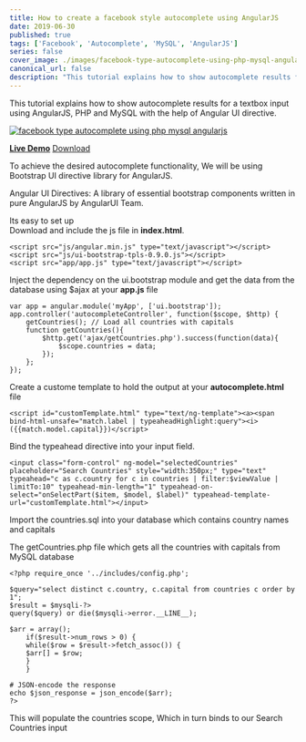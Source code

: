 ```yaml
---
title: How to create a facebook style autocomplete using AngularJS
date: 2019-06-30
published: true
tags: ['Facebook', 'Autocomplete', 'MySQL', 'AngularJS']
series: false
cover_image: ./images/facebook-type-autocomplete-using-php-mysql-angularjs.jpg
canonical_url: false
description: "This tutorial explains how to show autocomplete results for a textbox input using AngularJS, PHP and MySQL with the help of Angular UI directive."
---
```

This tutorial explains how to show autocomplete results for a textbox input using AngularJS, PHP and MySQL with the help of Angular UI directive.

[![facebook type autocomplete using php mysql angularjs](http://res.cloudinary.com/codenx/image/upload/v1490618686/facebook-type-autocomplete-using-php-mysql-angularjs_sra7cf.jpg)  
](http://res.cloudinary.com/codenx/image/upload/v1490618686/facebook-type-autocomplete-using-php-mysql-angularjs_sra7cf.jpg)

[**Live Demo**](http://demos.angularcode.com/autocomplete/) [Download](https://www.dropbox.com/s/b99t820x3cgiwx7/angularcode_autocomplete.zip?dl=0)

To achieve the desired autocomplete functionality, We will be using Bootstrap UI directive library for AngularJS.

Angular UI Directives: A library of essential bootstrap components written in pure AngularJS by AngularUI Team.

Its easy to set up  
Download and include the js file in **index.html**.

```
<script src="js/angular.min.js" type="text/javascript"></script>  
<script src="js/ui-bootstrap-tpls-0.9.0.js"></script>  
<script src="app/app.js" type="text/javascript"></script>  
```

Inject the dependency on the ui.bootstrap module and get the data from the database using $ajax at your **app.js** file

```
var app = angular.module('myApp', ['ui.bootstrap']);
app.controller('autocompleteController', function($scope, $http) {  
    getCountries(); // Load all countries with capitals  
    function getCountries(){  
        $http.get('ajax/getCountries.php').success(function(data){  
            $scope.countries = data;  
        });  
    };  
});
```

Create a custome template to hold the output at your **autocomplete.html** file

```
<script id="customTemplate.html" type="text/ng-template"><a><span bind-html-unsafe="match.label | typeaheadHighlight:query"><i>({{match.model.capital}})</script>  
```    

Bind the typeahead directive into your input field.

```
<input class="form-control" ng-model="selectedCountries" placeholder="Search Countries" style="width:350px;" type="text" typeahead="c as c.country for c in countries | filter:$viewValue | limitTo:10" typeahead-min-length="1" typeahead-on-select="onSelectPart($item, $model, $label)" typeahead-template-url="customTemplate.html"></input>  
```    

Import the countries.sql into your database which contains country names and capitals

The getCountries.php file which gets all the countries with capitals from MySQL database

```
<?php require_once '../includes/config.php';

$query="select distinct c.country, c.capital from countries c order by 1";
$result = $mysqli-?>
query($query) or die($mysqli->error.__LINE__);

$arr = array();  
    if($result->num_rows > 0) {  
    while($row = $result->fetch_assoc()) {  
    $arr[] = $row;  
    }  
    }

# JSON-encode the response  
echo $json_response = json_encode($arr);  
?>  
```

This will populate the countries scope, Which in turn binds to our Search Countries input